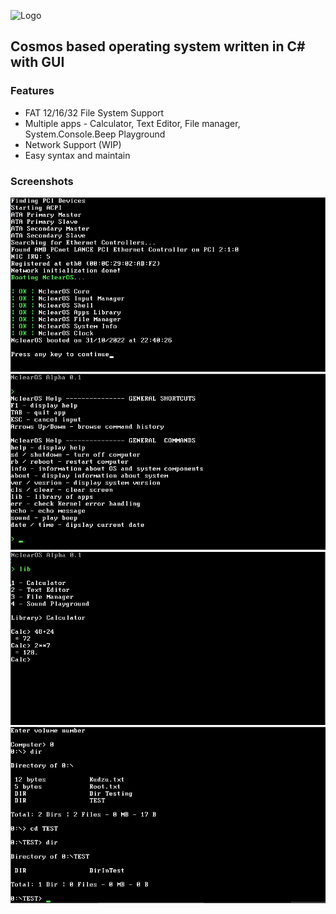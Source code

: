 ![Logo](https://i.imgur.com/889QgpM.png)
## Cosmos based operating system written in C# with GUI

### Features
- FAT 12/16/32 File System Support
- Multiple apps - Calculator, Text Editor, File manager, System.Console.Beep Playground
- Network Support (WIP)
- Easy syntax and maintain

### Screenshots
![Screenshot](/Screenshots/1.png)
![Screenshot](/Screenshots/2.png)
![Screenshot](/Screenshots/3.png)
![Screenshot](/Screenshots/4.png)
